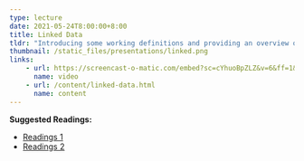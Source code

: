```yaml
---
type: lecture
date: 2021-05-24T8:00:00+8:00
title: Linked Data
tldr: "Introducing some working definitions and providing an overview of concepts related to linked data and the promise, but ultimate failure of the semantic web."
thumbnail: /static_files/presentations/linked.png
links: 
    - url: https://screencast-o-matic.com/embed?sc=cYhuoBpZLZ&v=6&ff=1&title=0&controls=1
      name: video
    - url: /content/linked-data.html
      name: content
---
```

**Suggested Readings:**
- [Readings 1](http://example.com)
- [Readings 2](http://example.com)
